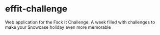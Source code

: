 # effit-challenge
Web application for the Fsck It Challenge. A week filled with challenges to make your Snowcase holiday even more memorable
